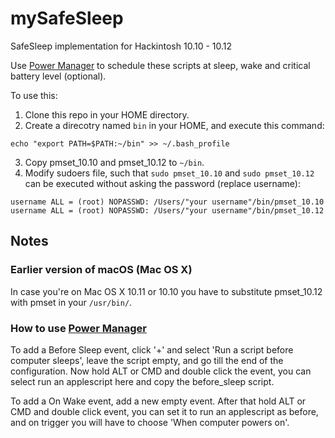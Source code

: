 # mySafeSleep
SafeSleep implementation for Hackintosh 10.10 - 10.12

Use [Power Manager](https://www.dssw.co.uk/powermanager/) to schedule these scripts at sleep, wake and critical battery level (optional).

To use this:
1. Clone this repo in your HOME directory.
2. Create a direcotry named `bin` in your HOME, and execute this command:

```
echo "export PATH=$PATH:~/bin" >> ~/.bash_profile
```

3. Copy pmset_10.10 and pmset_10.12 to `~/bin`.
4. Modify sudoers file, such that `sudo pmset_10.10` and `sudo pmset_10.12` can be executed without asking the password (replace username):

```
username ALL = (root) NOPASSWD: /Users/"your username"/bin/pmset_10.10
username ALL = (root) NOPASSWD: /Users/"your username"/bin/pmset_10.12
```

## Notes

### Earlier version of macOS (Mac OS X)
In case you're on Mac OS X 10.11 or 10.10 you have to substitute pmset_10.12 with pmset in your `/usr/bin/`.

### How to use [Power Manager](https://www.dssw.co.uk/powermanager/)
To add a Before Sleep event, click '+' and select 'Run a script before computer sleeps', leave the script empty, and go till the end of the configuration. Now hold ALT or CMD and double click the event, you can select run an applescript here and copy the before_sleep script.

To add a On Wake event, add a new empty event. After that hold ALT or CMD and double click event, you can set it to run an applescript as before, and on trigger you will have to choose 'When computer powers on'.
